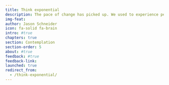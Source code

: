 ```yaml
---
title: Think exponential
description: The pace of change has picked up. We used to experience periods of stability between disruptions. Change is now perpetual, pervasive, and exponential. How do we build the systems, tools, and cultures that meet the changing needs of our communities today and into the future? We do it by thinking exponentially.
img-feat: 
author: Jason Schneider
icon: fa-solid fa-brain
intro: #true
chapters: true
section: Contemplation
section-order: 5
about: #true
feedback: #true
feedback-link: 
launched: true
redirect_from:
  - /think-exponential/
---
```


